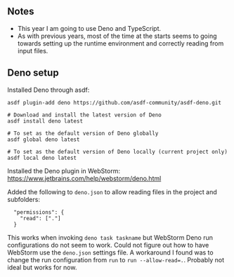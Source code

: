 ## Notes
- This year I am going to use Deno and TypeScript.
- As with previous years, most of the time at the starts seems to going towards 
  setting up the runtime environment and correctly reading from input files.


## Deno setup
Installed Deno through asdf:

```
asdf plugin-add deno https://github.com/asdf-community/asdf-deno.git

# Download and install the latest version of Deno
asdf install deno latest

# To set as the default version of Deno globally
asdf global deno latest

# To set as the default version of Deno locally (current project only)
asdf local deno latest
```

Installed the Deno plugin in WebStorm:
https://www.jetbrains.com/help/webstorm/deno.html

Added the following to `deno.json` to allow reading files in the project and 
subfolders:

```
  "permissions": {
    "read": ["."]
  }
```

This works when invoking `deno task taskname` but WebStorm Deno run 
configurations do not seem to work. Could not figure out how to have 
WebStorm use the `deno.json` settings file. A workaround I found was to 
change the run configuration from `run` to  `run --allow-read=.`. Probably 
not ideal but works for now.